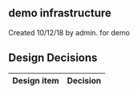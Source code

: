 ## demo infrastructure

Created 10/12/18 by admin. for demo


## Design Decisions
| Design item                | Decision|
| :----------------------------------- | :--------------------------------------------------------------------------------|
